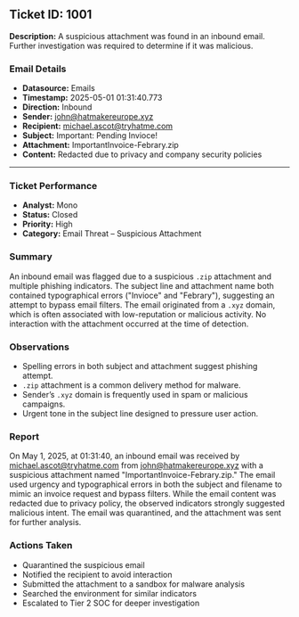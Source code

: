 ## Ticket ID: 1001

**Description:**  A suspicious attachment was found in an inbound email. Further investigation was required to determine if it was malicious.

### Email Details

- **Datasource:** Emails  
- **Timestamp:** 2025-05-01 01:31:40.773  
- **Direction:** Inbound  
- **Sender:** john@hatmakereurope.xyz  
- **Recipient:** michael.ascot@tryhatme.com  
- **Subject:** Important: Pending Invioce!  
- **Attachment:** ImportantInvoice-Febrary.zip  
- **Content:** Redacted due to privacy and company security policies

---

### Ticket Performance

- **Analyst:** Mono  
- **Status:** Closed  
- **Priority:** High  
- **Category:** Email Threat – Suspicious Attachment  

### Summary

An inbound email was flagged due to a suspicious `.zip` attachment and multiple phishing indicators. The subject line and attachment name both contained typographical errors ("Invioce" and "Febrary"), suggesting an attempt to bypass email filters. The email originated from a `.xyz` domain, which is often associated with low-reputation or malicious activity. No interaction with the attachment occurred at the time of detection.

### Observations

- Spelling errors in both subject and attachment suggest phishing attempt.
- `.zip` attachment is a common delivery method for malware.
- Sender’s `.xyz` domain is frequently used in spam or malicious campaigns.
- Urgent tone in the subject line designed to pressure user action.

### Report

On May 1, 2025, at 01:31:40, an inbound email was received by michael.ascot@tryhatme.com from john@hatmakereurope.xyz with a suspicious attachment named "ImportantInvoice-Febrary.zip." The email used urgency and typographical errors in both the subject and filename to mimic an invoice request and bypass filters. While the email content was redacted due to privacy policy, the observed indicators strongly suggested malicious intent. The email was quarantined, and the attachment was sent for further analysis.

### Actions Taken

- Quarantined the suspicious email  
- Notified the recipient to avoid interaction  
- Submitted the attachment to a sandbox for malware analysis  
- Searched the environment for similar indicators  
- Escalated to Tier 2 SOC for deeper investigation  
